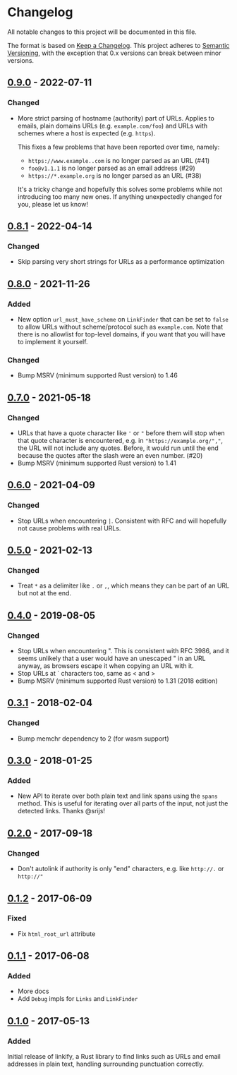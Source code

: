 # Changelog

All notable changes to this project will be documented in this file.

The format is based on [Keep a Changelog](http://keepachangelog.com/en/1.0.0/).
This project adheres to [Semantic Versioning](http://semver.org/spec/v2.0.0.html),
with the exception that 0.x versions can break between minor versions.

## [0.9.0] - 2022-07-11
### Changed
- More strict parsing of hostname (authority) part of URLs. Applies to
  emails, plain domains URLs (e.g. `example.com/foo`) and URLs with
  schemes where a host is expected (e.g. `https`).

  This fixes a few problems that have been reported over time, namely:

  - `https://www.example..com` is no longer parsed as an URL (#41)
  - `foo@v1.1.1` is no longer parsed as an email address (#29)
  - `https://*.example.org` is no longer parsed as an URL (#38)

  It's a tricky change and hopefully this solves some problems while
  not introducing too many new ones. If anything unexpectedly changed
  for you, please let us know!

## [0.8.1] - 2022-04-14
### Changed
- Skip parsing very short strings for URLs as a performance optimization

## [0.8.0] - 2021-11-26
### Added
- New option `url_must_have_scheme` on `LinkFinder` that can be set to
  `false` to allow URLs without scheme/protocol such as `example.com`.
  Note that there is no allowlist for top-level domains, if you want
  that you will have to implement it yourself.
### Changed
- Bump MSRV (minimum supported Rust version) to 1.46

## [0.7.0] - 2021-05-18
### Changed
- URLs that have a quote character like `'` or `"` before them will stop
  when that quote character is encountered, e.g. in
  `"https://example.org/","`, the URL will not include any quotes. Before,
  it would run until the end because the quotes after the slash were an
  even number. (#20)
- Bump MSRV (minimum supported Rust version) to 1.41

## [0.6.0] - 2021-04-09
### Changed
- Stop URLs when encountering `|`. Consistent with RFC and will
  hopefully not cause problems with real URLs.

## [0.5.0] - 2021-02-13
### Changed
- Treat `*` as a delimiter like `.` or `,`, which means they can be part
  of an URL but not at the end.

## [0.4.0] - 2019-08-05
### Changed
- Stop URLs when encountering ". This is consistent with RFC 3986, and
  it seems unlikely that a user would have an unescaped " in an URL
  anyway, as browsers escape it when copying an URL with it.
- Stop URLs at \` characters too, same as < and >
- Bump MSRV (minimum supported Rust version) to 1.31 (2018 edition)

## [0.3.1] - 2018-02-04
### Changed
- Bump memchr dependency to 2 (for wasm support)

## [0.3.0] - 2018-01-25
### Added
- New API to iterate over both plain text and link spans using the
  `spans` method. This is useful for iterating over all parts of the
  input, not just the detected links. Thanks @srijs!

## [0.2.0] - 2017-09-18
### Changed
- Don't autolink if authority is only "end" characters, e.g. like
  `http://.` or `http://"`

## [0.1.2] - 2017-06-09
### Fixed
- Fix `html_root_url` attribute

## [0.1.1] - 2017-06-08
### Added
- More docs
- Add `Debug` impls for `Links` and `LinkFinder`

## [0.1.0] - 2017-05-13
### Added
Initial release of linkify, a Rust library to find links such as URLs and email
addresses in plain text, handling surrounding punctuation correctly.


[0.9.0]: https://github.com/robinst/linkify/compare/0.8.1...0.9.0
[0.8.1]: https://github.com/robinst/linkify/compare/0.8.0...0.8.1
[0.8.0]: https://github.com/robinst/linkify/compare/0.7.0...0.8.0
[0.7.0]: https://github.com/robinst/linkify/compare/0.6.0...0.7.0
[0.6.0]: https://github.com/robinst/linkify/compare/0.5.0...0.6.0
[0.5.0]: https://github.com/robinst/linkify/compare/0.4.0...0.5.0
[0.4.0]: https://github.com/robinst/linkify/compare/0.3.1...0.4.0
[0.3.1]: https://github.com/robinst/linkify/compare/0.3.0...0.3.1
[0.3.0]: https://github.com/robinst/linkify/compare/0.2.0...0.3.0
[0.2.0]: https://github.com/robinst/linkify/compare/0.1.2...0.2.0
[0.1.2]: https://github.com/robinst/linkify/compare/0.1.1...0.1.2
[0.1.1]: https://github.com/robinst/linkify/compare/0.1.0...0.1.1
[0.1.0]: https://github.com/robinst/linkify/commits/0.1.0
